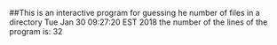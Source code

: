##This is an interactive program for guessing he number of files in a directory
Tue Jan 30 09:27:20 EST 2018
the number of the lines of the program is:
32
